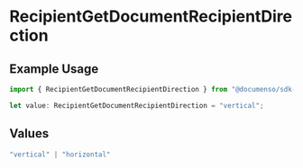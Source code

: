 # RecipientGetDocumentRecipientDirection

## Example Usage

```typescript
import { RecipientGetDocumentRecipientDirection } from "@documenso/sdk-typescript/models/operations";

let value: RecipientGetDocumentRecipientDirection = "vertical";
```

## Values

```typescript
"vertical" | "horizontal"
```